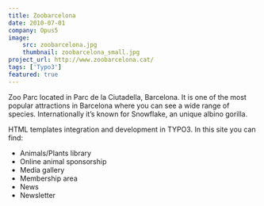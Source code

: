 ```yaml
---
title: Zoobarcelona
date: 2010-07-01
company: Opus5
image:
    src: zoobarcelona.jpg
    thumbnail: zoobarcelona_small.jpg
project_url: http://www.zoobarcelona.cat/
tags: ['Typo3']
featured: true
---
```


Zoo Parc located in Parc de la Ciutadella, Barcelona. It is one of the most popular attractions in Barcelona where you can see a wide range of species. Internationally it’s known for Snowflake, an unique albino gorilla.

HTML templates integration and development in TYPO3. In this site you can find:

* Animals/Plants library
* Online animal sponsorship
* Media gallery
* Membership area
* News
* Newsletter
